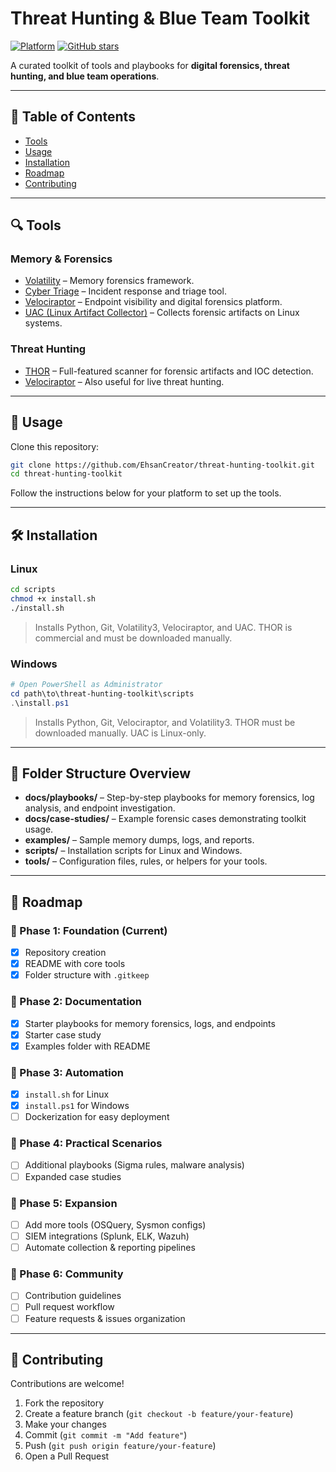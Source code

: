 # Threat Hunting & Blue Team Toolkit

[![Platform](https://img.shields.io/badge/Platform-Linux%20|%20Windows-blue)](https://github.com/EhsanCreator/threat-hunting-tools)
[![GitHub stars](https://img.shields.io/github/stars/EhsanCreator/threat-hunting-toolkit?style=social)](https://github.com/EhsanCreator/threat-hunting-toolkit/stargazers)

A curated toolkit of tools and playbooks for **digital forensics, threat hunting, and blue team operations**.

---

## 📌 Table of Contents

- [Tools](#%F0%9F%94%8D-tools)
- [Usage](#%F0%9F%9A%80-usage)
- [Installation](#%F0%9F%9B%80%EF%B8%8F-installation)
- [Roadmap](#%F0%9F%93%8C-roadmap)
- [Contributing](#%E2%9D%91-contributing)

---

## 🔍 Tools

### Memory & Forensics
- [Volatility](https://github.com/volatilityfoundation/volatility3) – Memory forensics framework.
- [Cyber Triage](https://www.cybertriage.com/) – Incident response and triage tool.
- [Velociraptor](https://github.com/Velocidex/velociraptor) – Endpoint visibility and digital forensics platform.
- [UAC (Linux Artifact Collector)](https://github.com/tclahr/uac) – Collects forensic artifacts on Linux systems.

### Threat Hunting
- [THOR](https://www.nextron-systems.com/thor/) – Full-featured scanner for forensic artifacts and IOC detection.
- [Velociraptor](https://github.com/Velocidex/velociraptor) – Also useful for live threat hunting.

---

## 🚀 Usage

Clone this repository:

```bash
git clone https://github.com/EhsanCreator/threat-hunting-toolkit.git
cd threat-hunting-toolkit
````

Follow the instructions below for your platform to set up the tools.

---

## 🛠️ Installation

### Linux

```bash
cd scripts
chmod +x install.sh
./install.sh
```

> Installs Python, Git, Volatility3, Velociraptor, and UAC.
> THOR is commercial and must be downloaded manually.

### Windows

```powershell
# Open PowerShell as Administrator
cd path\to\threat-hunting-toolkit\scripts
.\install.ps1
```

> Installs Python, Git, Velociraptor, and Volatility3.
> THOR must be downloaded manually.
> UAC is Linux-only.

---

## 📂 Folder Structure Overview

* **docs/playbooks/** – Step-by-step playbooks for memory forensics, log analysis, and endpoint investigation.
* **docs/case-studies/** – Example forensic cases demonstrating toolkit usage.
* **examples/** – Sample memory dumps, logs, and reports.
* **scripts/** – Installation scripts for Linux and Windows.
* **tools/** – Configuration files, rules, or helpers for your tools.

---

## 📌 Roadmap

### 🔹 Phase 1: Foundation (Current)

* [x] Repository creation
* [x] README with core tools
* [x] Folder structure with `.gitkeep`

### 🔹 Phase 2: Documentation

* [x] Starter playbooks for memory forensics, logs, and endpoints
* [x] Starter case study
* [x] Examples folder with README

### 🔹 Phase 3: Automation

* [x] `install.sh` for Linux
* [x] `install.ps1` for Windows
* [ ] Dockerization for easy deployment

### 🔹 Phase 4: Practical Scenarios

* [ ] Additional playbooks (Sigma rules, malware analysis)
* [ ] Expanded case studies

### 🔹 Phase 5: Expansion

* [ ] Add more tools (OSQuery, Sysmon configs)
* [ ] SIEM integrations (Splunk, ELK, Wazuh)
* [ ] Automate collection & reporting pipelines

### 🔹 Phase 6: Community

* [ ] Contribution guidelines
* [ ] Pull request workflow
* [ ] Feature requests & issues organization

---

## 🤝 Contributing

Contributions are welcome!

1. Fork the repository
2. Create a feature branch (`git checkout -b feature/your-feature`)
3. Make your changes
4. Commit (`git commit -m "Add feature"`)
5. Push (`git push origin feature/your-feature`)
6. Open a Pull Request
